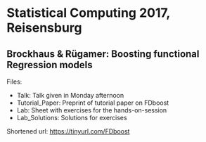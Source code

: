 # Statistical Computing 2017, Reisensburg
## Brockhaus & Rügamer: Boosting functional Regression models

Files:

* Talk: Talk given in Monday afternoon
* Tutorial_Paper: Preprint of tutorial paper on FDboost
* Lab: Sheet with exercises for the hands-on-session
* Lab_Solutions: Solutions for exercises


Shortened url: https://tinyurl.com/FDboost
